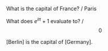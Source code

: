 What is the capital of France? / Paris

What does $e^{i \pi} + 1$ evaluate to? / $$0$$

[Berlin] is the capital of [Germany].
